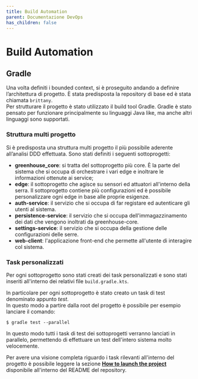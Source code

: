 ```yaml
---
title: Build Automation
parent: Documentazione DevOps
has_children: false
---
```


# Build Automation

## Gradle

Una volta definiti i bounded context, si è proseguito andando a definire l’architettura di progetto.
È stata predisposta la repository di base ed è stata chiamata ```brittany```.  
Per strutturare il progetto è stato utilizzato il build tool Gradle.
Gradle è stato pensato per funzionare principalmente su linguaggi Java like, ma anche altri linguaggi sono supportati.

### Struttura multi progetto
Si è predisposta una struttura multi progetto il più possibile aderente all’analisi DDD effettuata. Sono stati definiti i seguenti sottoprogetti:

- __greenhouse_core__: si tratta del sottoprogetto più core. È la parte del sistema che si occupa di orchestrare i vari edge e inoltrare le informazioni ottenute ai service;
- __edge__: il sottoprogetto che agisce su sensori ed attuatori all'interno della serra. Il sottoprogetto contiene più configurazioni ed è possibile personalizzare ogni edge in base alle proprie esigenze.
- __auth-service__: il servizio che si occupa di far registare ed autenticare gli utenti al sistema.
- __persistence-service__: il servizio che si occupa dell'immagazzinamento dei dati che vengono inoltrati da greenhouse-core.
- __settings-service__: il servizio che si occupa della gestione delle configurazioni delle serre.
- __web-client__: l'applicazione front-end che permette all'utente di interagire col sistema.

### Task personalizzati

Per ogni sottoprogetto sono stati creati dei task personalizzati e sono stati inseriti all'interno dei relativi file ```build.gradle.kts```.

In particolare per ogni sottoprogetto è stato creato un task di test denominato appunto _test_.  
In questo modo a partire dalla root del progetto è possibile per esempio lanciare il comando:
```shell
$ gradle test --parallel
```
In questo modo tutti i task di test dei sottoprogetti verranno lanciati in parallelo, permettendo di effettuare un test dell'intero sistema molto velocemente.

Per avere una visione completa riguardo i task rilevanti all'interno del progetto è possibile leggere la sezione [__How to launch the project__](https://github.com/Tale152/brittany#how-to-launch-the-project) disponibile all'interno del README del repository.
